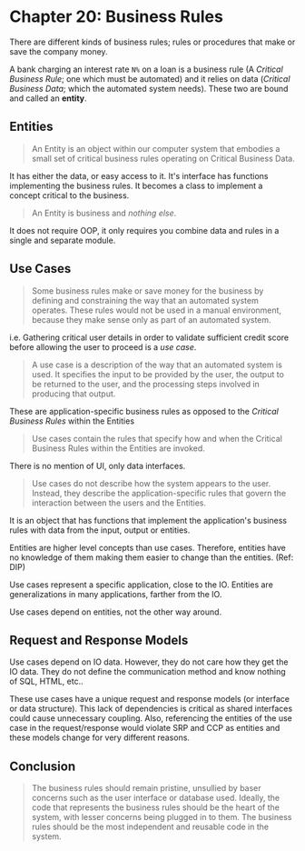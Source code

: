 # Chapter 20: Business Rules

There are different kinds of business rules; rules or procedures that make or save the company money.

A bank charging an interest rate `N%` on a loan is a business rule (A _Critical Business Rule_; one which must be automated) and it relies on data (_Critical Business Data_; which the automated system needs). These two are bound and called an **entity**.

## Entities

> An Entity is an object within our computer system that embodies a small set of critical business rules operating on Critical Business Data.

It has either the data, or easy access to it. It's interface has functions implementing the business rules. It becomes a class to implement a concept critical to the business.

> An Entity is business and _nothing else_.

It does not require OOP, it only requires you combine data and rules in a single and separate module.

## Use Cases

> Some business rules make or save money for the business by defining and constraining the way that an automated system operates. These rules would not be used in a manual environment, because they make sense only as part of an automated system.

i.e. Gathering critical user details in order to validate sufficient credit score before allowing the user to proceed is a _use case_.

> A use case is a description of the way that an automated system is used. It specifies the input to be provided by the user, the output to be returned to the user, and the processing steps involved in producing that output.

These are application-specific business rules as opposed to the _Critical Business Rules_ within the Entities

> Use cases contain the rules that specify how and when the Critical Business Rules within the Entities are invoked.

There is no mention of UI, only data interfaces.

> Use cases do not describe how the system appears to the user. Instead, they describe the application-specific rules that govern the interaction between the users and the Entities.

It is an object that has functions that implement the application's business rules with data from the input, output or entities.

Entities are higher level concepts than use cases. Therefore, entities have no knowledge of them making them easier to change than the entities. (Ref: DIP)

Use cases represent a specific application, close to the IO. Entities are generalizations in many applications, farther from the IO.

Use cases depend on entities, not the other way around.

## Request and Response Models

Use cases depend on IO data. However, they do not care how they get the IO data. They do not define the communication method and know nothing of SQL, HTML, etc..

These use cases have a unique request and response models (or interface or data structure). This lack of dependencies is critical as shared interfaces could cause unnecessary coupling. Also, referencing the entities of the use case in the request/response would violate SRP and CCP as entities and these models change for very different reasons.

## Conclusion

> The business rules should remain pristine, unsullied by baser concerns such as the user interface or database used. Ideally, the code that represents the business rules should be the heart of the system, with lesser concerns being plugged in to them. The business rules should be the most independent and reusable code in the system.

